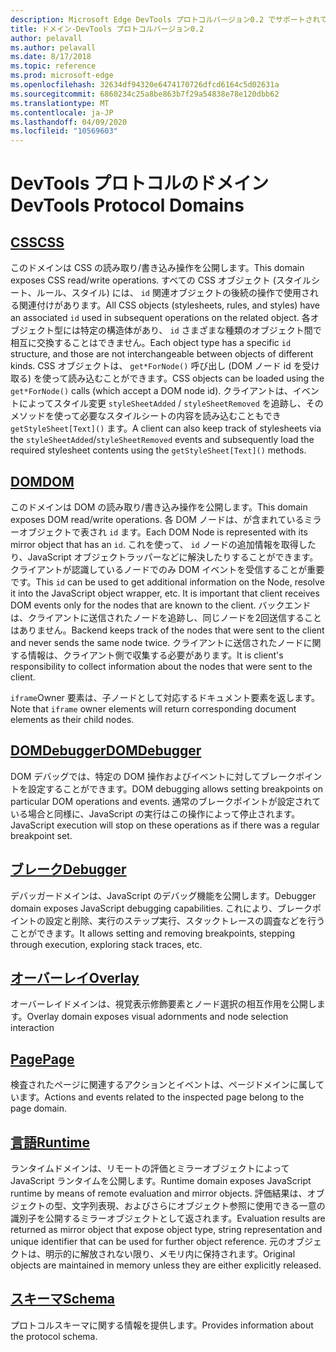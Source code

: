 ```yaml
---
description: Microsoft Edge DevTools プロトコルバージョン0.2 でサポートされているドメインの参照の一覧です。
title: ドメイン-DevTools プロトコルバージョン0.2
author: pelavall
ms.author: pelavall
ms.date: 8/17/2018
ms.topic: reference
ms.prod: microsoft-edge
ms.openlocfilehash: 32634df94320e6474170726dfcd6164c5d02631a
ms.sourcegitcommit: 6860234c25a8be863b7f29a54838e78e120dbb62
ms.translationtype: MT
ms.contentlocale: ja-JP
ms.lasthandoff: 04/09/2020
ms.locfileid: "10569603"
---
```

# <span data-ttu-id="af85b-103">DevTools プロトコルのドメイン</span><span class="sxs-lookup"><span data-stu-id="af85b-103">DevTools Protocol Domains</span></span>
## [<span data-ttu-id="af85b-104">CSS</span><span class="sxs-lookup"><span data-stu-id="af85b-104">CSS</span></span>](css.md)
<span data-ttu-id="af85b-105">このドメインは CSS の読み取り/書き込み操作を公開します。</span><span class="sxs-lookup"><span data-stu-id="af85b-105">This domain exposes CSS read/write operations.</span></span> <span data-ttu-id="af85b-106">すべての CSS オブジェクト (スタイルシート、ルール、スタイル) には、 `id` 関連オブジェクトの後続の操作で使用される関連付けがあります。</span><span class="sxs-lookup"><span data-stu-id="af85b-106">All CSS objects (stylesheets, rules, and styles) have an associated `id` used in subsequent operations on the related object.</span></span> <span data-ttu-id="af85b-107">各オブジェクト型には特定の構造体があり、 `id` さまざまな種類のオブジェクト間で相互に交換することはできません。</span><span class="sxs-lookup"><span data-stu-id="af85b-107">Each object type has a specific `id` structure, and those are not interchangeable between objects of different kinds.</span></span> <span data-ttu-id="af85b-108">CSS オブジェクトは、 `get*ForNode()` 呼び出し (DOM ノード id を受け取る) を使って読み込むことができます。</span><span class="sxs-lookup"><span data-stu-id="af85b-108">CSS objects can be loaded using the `get*ForNode()` calls (which accept a DOM node id).</span></span> <span data-ttu-id="af85b-109">クライアントは、イベントによってスタイル変更 `styleSheetAdded` / `styleSheetRemoved` を追跡し、そのメソッドを使って必要なスタイルシートの内容を読み込むこともでき `getStyleSheet[Text]()` ます。</span><span class="sxs-lookup"><span data-stu-id="af85b-109">A client can also keep track of stylesheets via the `styleSheetAdded`/`styleSheetRemoved` events and subsequently load the required stylesheet contents using the `getStyleSheet[Text]()` methods.</span></span>
## [<span data-ttu-id="af85b-110">DOM</span><span class="sxs-lookup"><span data-stu-id="af85b-110">DOM</span></span>](dom.md)
<span data-ttu-id="af85b-111">このドメインは DOM の読み取り/書き込み操作を公開します。</span><span class="sxs-lookup"><span data-stu-id="af85b-111">This domain exposes DOM read/write operations.</span></span> <span data-ttu-id="af85b-112">各 DOM ノードは、が含まれているミラーオブジェクトで表され `id` ます。</span><span class="sxs-lookup"><span data-stu-id="af85b-112">Each DOM Node is represented with its mirror object that has an `id`.</span></span> <span data-ttu-id="af85b-113">これを使って、 `id` ノードの追加情報を取得したり、JavaScript オブジェクトラッパーなどに解決したりすることができます。クライアントが認識しているノードでのみ DOM イベントを受信することが重要です。</span><span class="sxs-lookup"><span data-stu-id="af85b-113">This `id` can be used to get additional information on the Node, resolve it into the JavaScript object wrapper, etc. It is important that client receives DOM events only for the nodes that are known to the client.</span></span> <span data-ttu-id="af85b-114">バックエンドは、クライアントに送信されたノードを追跡し、同じノードを2回送信することはありません。</span><span class="sxs-lookup"><span data-stu-id="af85b-114">Backend keeps track of the nodes that were sent to the client and never sends the same node twice.</span></span> <span data-ttu-id="af85b-115">クライアントに送信されたノードに関する情報は、クライアント側で収集する必要があります。</span><span class="sxs-lookup"><span data-stu-id="af85b-115">It is client's responsibility to collect information about the nodes that were sent to the client.</span></span><p><span data-ttu-id="af85b-116">`iframe`Owner 要素は、子ノードとして対応するドキュメント要素を返します。</span><span class="sxs-lookup"><span data-stu-id="af85b-116">Note that `iframe` owner elements will return corresponding document elements as their child nodes.</span></span></p>
## [<span data-ttu-id="af85b-117">DOMDebugger</span><span class="sxs-lookup"><span data-stu-id="af85b-117">DOMDebugger</span></span>](domdebugger.md)
<span data-ttu-id="af85b-118">DOM デバッグでは、特定の DOM 操作およびイベントに対してブレークポイントを設定することができます。</span><span class="sxs-lookup"><span data-stu-id="af85b-118">DOM debugging allows setting breakpoints on particular DOM operations and events.</span></span> <span data-ttu-id="af85b-119">通常のブレークポイントが設定されている場合と同様に、JavaScript の実行はこの操作によって停止されます。</span><span class="sxs-lookup"><span data-stu-id="af85b-119">JavaScript execution will stop on these operations as if there was a regular breakpoint set.</span></span>
## [<span data-ttu-id="af85b-120">ブレーク</span><span class="sxs-lookup"><span data-stu-id="af85b-120">Debugger</span></span>](debugger.md)
<span data-ttu-id="af85b-121">デバッガードメインは、JavaScript のデバッグ機能を公開します。</span><span class="sxs-lookup"><span data-stu-id="af85b-121">Debugger domain exposes JavaScript debugging capabilities.</span></span> <span data-ttu-id="af85b-122">これにより、ブレークポイントの設定と削除、実行のステップ実行、スタックトレースの調査などを行うことができます。</span><span class="sxs-lookup"><span data-stu-id="af85b-122">It allows setting and removing breakpoints, stepping through execution, exploring stack traces, etc.</span></span>
## [<span data-ttu-id="af85b-123">オーバーレイ</span><span class="sxs-lookup"><span data-stu-id="af85b-123">Overlay</span></span>](overlay.md)
<span data-ttu-id="af85b-124">オーバーレイドメインは、視覚表示修飾要素とノード選択の相互作用を公開します。</span><span class="sxs-lookup"><span data-stu-id="af85b-124">Overlay domain exposes visual adornments and node selection interaction</span></span>
## [<span data-ttu-id="af85b-125">Page</span><span class="sxs-lookup"><span data-stu-id="af85b-125">Page</span></span>](page.md)
<span data-ttu-id="af85b-126">検査されたページに関連するアクションとイベントは、ページドメインに属しています。</span><span class="sxs-lookup"><span data-stu-id="af85b-126">Actions and events related to the inspected page belong to the page domain.</span></span>
## [<span data-ttu-id="af85b-127">言語</span><span class="sxs-lookup"><span data-stu-id="af85b-127">Runtime</span></span>](runtime.md)
<span data-ttu-id="af85b-128">ランタイムドメインは、リモートの評価とミラーオブジェクトによって JavaScript ランタイムを公開します。</span><span class="sxs-lookup"><span data-stu-id="af85b-128">Runtime domain exposes JavaScript runtime by means of remote evaluation and mirror objects.</span></span> <span data-ttu-id="af85b-129">評価結果は、オブジェクトの型、文字列表現、およびさらにオブジェクト参照に使用できる一意の識別子を公開するミラーオブジェクトとして返されます。</span><span class="sxs-lookup"><span data-stu-id="af85b-129">Evaluation results are returned as mirror object that expose object type, string representation and unique identifier that can be used for further object reference.</span></span> <span data-ttu-id="af85b-130">元のオブジェクトは、明示的に解放されない限り、メモリ内に保持されます。</span><span class="sxs-lookup"><span data-stu-id="af85b-130">Original objects are maintained in memory unless they are either explicitly released.</span></span>
## [<span data-ttu-id="af85b-131">スキーマ</span><span class="sxs-lookup"><span data-stu-id="af85b-131">Schema</span></span>](schema.md)
<span data-ttu-id="af85b-132">プロトコルスキーマに関する情報を提供します。</span><span class="sxs-lookup"><span data-stu-id="af85b-132">Provides information about the protocol schema.</span></span>
